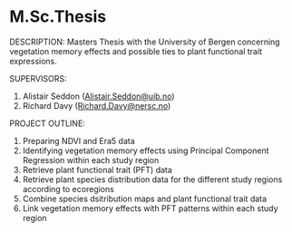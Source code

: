 # M.Sc.Thesis

DESCRIPTION:
Masters Thesis with the University of Bergen concerning vegetation memory effects and possible ties to plant functional trait expressions.

SUPERVISORS:
1. Alistair Seddon (Alistair.Seddon@uib.no)
2. Richard Davy (Richard.Davy@nersc.no)

PROJECT OUTLINE:
1. Preparing NDVI and Era5 data
2. Identifying vegetation memory effects using Principal Component Regression within each study region
3. Retrieve plant functional trait (PFT) data
4. Retrieve plant species distribution data for the different study regions according to ecoregions
5. Combine species dsitribution maps and plant functional trait data
6. Link vegetation memory effects with PFT patterns within each study region